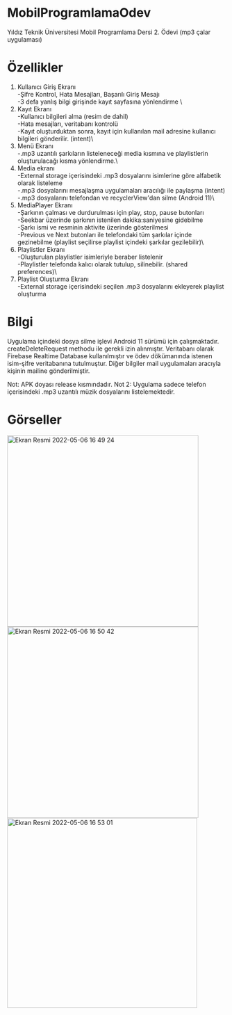 # MobilProgramlamaOdev

Yıldız Teknik Üniversitesi Mobil Programlama Dersi 2. Ödevi (mp3 çalar uygulaması)

# Özellikler
1. Kullanıcı Giriş Ekranı \
-Şifre Kontrol, Hata Mesajları, Başarılı Giriş Mesajı \
-3 defa yanlış bilgi girişinde kayıt sayfasına yönlendirme \
2. Kayıt Ekranı \
-Kullanıcı bilgileri alma (resim de dahil) \
-Hata mesajları, veritabanı kontrolü\
-Kayıt oluşturduktan sonra, kayıt için kullanılan mail adresine kullanıcı bilgileri gönderilir. (intent)\
3. Menü Ekranı\
-.mp3 uzantılı şarkıların listeleneceği media kısmına ve playlistlerin oluşturulacağı kısma yönlendirme.\
4. Media ekranı\
-External storage içerisindeki .mp3 dosyalarını isimlerine göre alfabetik olarak listeleme\
-.mp3 dosyalarını mesajlaşma uygulamaları aracılığı ile paylaşma (intent)\
-.mp3 dosyalarını telefondan ve recyclerView'dan silme (Android 11)\
5. MediaPlayer Ekranı\
-Şarkının çalması ve durdurulması için play, stop, pause butonları\
-Seekbar üzerinde şarkının istenilen dakika:saniyesine gidebilme\
-Şarkı ismi ve resminin aktivite üzerinde gösterilmesi\
-Previous ve Next butonları ile telefondaki tüm şarkılar içinde gezinebilme (playlist seçilirse playlist içindeki şarkılar gezilebilir)\
6. Playlistler Ekranı\
-Oluşturulan playlistler isimleriyle beraber listelenir\
-Playlistler telefonda kalıcı olarak tutulup, silinebilir. (shared preferences)\
7. Playlist Oluşturma Ekranı\
-External storage içerisindeki seçilen .mp3 dosyalarını ekleyerek playlist oluşturma



# Bilgi


Uygulama içindeki dosya silme işlevi Android 11 sürümü için çalışmaktadır. createDeleteRequest methodu ile gerekli izin alınmıştır.
Veritabanı olarak Firebase Realtime Database kullanılmıştır ve ödev dökümanında istenen isim-şifre veritabanına tutulmuştur. Diğer bilgiler mail uygulamaları aracıyla kişinin mailine gönderilmiştir. 


Not: APK doyası release kısmındadır.
Not 2: Uygulama sadece telefon içerisindeki .mp3 uzantılı müzik dosyalarını listelemektedir.


# Görseller

<img width="440" alt="Ekran Resmi 2022-05-06 16 49 24" src="https://user-images.githubusercontent.com/87299676/167146169-2baac4fb-b3f4-49c9-befa-fc8e2409c486.png">

<img width="440" alt="Ekran Resmi 2022-05-06 16 50 42" src="https://user-images.githubusercontent.com/87299676/167146911-055ef9c5-c114-437f-9d0f-8145598074a1.png">

<img width="437" alt="Ekran Resmi 2022-05-06 16 53 01" src="https://user-images.githubusercontent.com/87299676/167146930-43cdbbf0-946f-4568-b049-6300e540559a.png">








